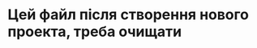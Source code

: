 # Цей файл після створення нового проекта, треба очищати

<!-- TODO -< В проктах майже завжди є файлик ".nvmrc", почитай що це і для чого -->